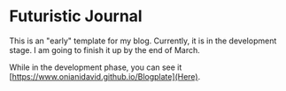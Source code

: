 # Futuristic Journal
This is an "early" template for my blog. Currently, it is in the development stage. I am going to finish it up by the end of March.

While in the development phase, you can see it [https://www.onianidavid.github.io/Blogplate](Here).
